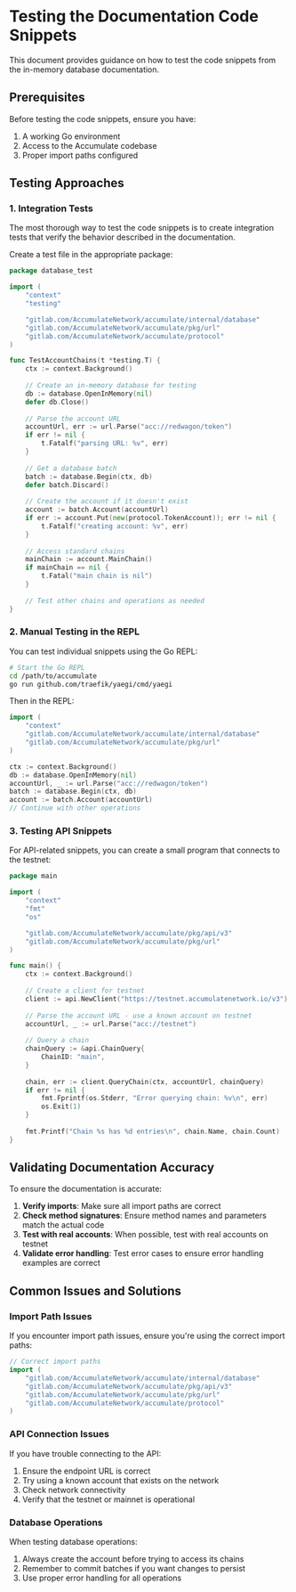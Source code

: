 # Testing the Documentation Code Snippets

This document provides guidance on how to test the code snippets from the in-memory database documentation.

## Prerequisites

Before testing the code snippets, ensure you have:

1. A working Go environment
2. Access to the Accumulate codebase
3. Proper import paths configured

## Testing Approaches

### 1. Integration Tests

The most thorough way to test the code snippets is to create integration tests that verify the behavior described in the documentation.

Create a test file in the appropriate package:

```go
package database_test

import (
	"context"
	"testing"

	"gitlab.com/AccumulateNetwork/accumulate/internal/database"
	"gitlab.com/AccumulateNetwork/accumulate/pkg/url"
	"gitlab.com/AccumulateNetwork/accumulate/protocol"
)

func TestAccountChains(t *testing.T) {
	ctx := context.Background()
	
	// Create an in-memory database for testing
	db := database.OpenInMemory(nil)
	defer db.Close()
	
	// Parse the account URL
	accountUrl, err := url.Parse("acc://redwagon/token")
	if err != nil {
		t.Fatalf("parsing URL: %v", err)
	}
	
	// Get a database batch
	batch := database.Begin(ctx, db)
	defer batch.Discard()
	
	// Create the account if it doesn't exist
	account := batch.Account(accountUrl)
	if err := account.Put(new(protocol.TokenAccount)); err != nil {
		t.Fatalf("creating account: %v", err)
	}
	
	// Access standard chains
	mainChain := account.MainChain()
	if mainChain == nil {
		t.Fatal("main chain is nil")
	}
	
	// Test other chains and operations as needed
}
```

### 2. Manual Testing in the REPL

You can test individual snippets using the Go REPL:

```bash
# Start the Go REPL
cd /path/to/accumulate
go run github.com/traefik/yaegi/cmd/yaegi
```

Then in the REPL:

```go
import (
	"context"
	"gitlab.com/AccumulateNetwork/accumulate/internal/database"
	"gitlab.com/AccumulateNetwork/accumulate/pkg/url"
)

ctx := context.Background()
db := database.OpenInMemory(nil)
accountUrl, _ := url.Parse("acc://redwagon/token")
batch := database.Begin(ctx, db)
account := batch.Account(accountUrl)
// Continue with other operations
```

### 3. Testing API Snippets

For API-related snippets, you can create a small program that connects to the testnet:

```go
package main

import (
	"context"
	"fmt"
	"os"

	"gitlab.com/AccumulateNetwork/accumulate/pkg/api/v3"
	"gitlab.com/AccumulateNetwork/accumulate/pkg/url"
)

func main() {
	ctx := context.Background()
	
	// Create a client for testnet
	client := api.NewClient("https://testnet.accumulatenetwork.io/v3")
	
	// Parse the account URL - use a known account on testnet
	accountUrl, _ := url.Parse("acc://testnet")
	
	// Query a chain
	chainQuery := &api.ChainQuery{
		ChainID: "main",
	}
	
	chain, err := client.QueryChain(ctx, accountUrl, chainQuery)
	if err != nil {
		fmt.Fprintf(os.Stderr, "Error querying chain: %v\n", err)
		os.Exit(1)
	}
	
	fmt.Printf("Chain %s has %d entries\n", chain.Name, chain.Count)
}
```

## Validating Documentation Accuracy

To ensure the documentation is accurate:

1. **Verify imports**: Make sure all import paths are correct
2. **Check method signatures**: Ensure method names and parameters match the actual code
3. **Test with real accounts**: When possible, test with real accounts on testnet
4. **Validate error handling**: Test error cases to ensure error handling examples are correct

## Common Issues and Solutions

### Import Path Issues

If you encounter import path issues, ensure you're using the correct import paths:

```go
// Correct import paths
import (
	"gitlab.com/AccumulateNetwork/accumulate/internal/database"
	"gitlab.com/AccumulateNetwork/accumulate/pkg/api/v3"
	"gitlab.com/AccumulateNetwork/accumulate/pkg/url"
	"gitlab.com/AccumulateNetwork/accumulate/protocol"
)
```

### API Connection Issues

If you have trouble connecting to the API:

1. Ensure the endpoint URL is correct
2. Try using a known account that exists on the network
3. Check network connectivity
4. Verify that the testnet or mainnet is operational

### Database Operations

When testing database operations:

1. Always create the account before trying to access its chains
2. Remember to commit batches if you want changes to persist
3. Use proper error handling for all operations
